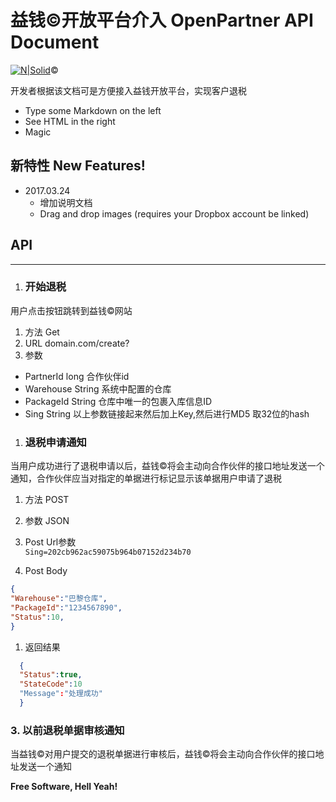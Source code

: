 # 益钱&copy;开放平台介入 OpenPartner API Document

[![N|Solid](https://www.cnyto.me/resources/images/logo.png)](https://partner.cnyto.me)&copy;

开发者根据该文档可是方便接入益钱开放平台，实现客户退税
  - Type some Markdown on the left
  - See HTML in the right
  - Magic

  
## 新特性 New Features!
- 2017.03.24
  - 增加说明文档 
  - Drag and drop images (requires your Dropbox account be linked)
## API

***

1. ###  开始退税
 用户点击按钮跳转到益钱&copy;网站

 1. 方法 Get
 2. URL domain.com/create?
 2. 参数
   - PartnerId long 合作伙伴id
   - Warehouse String 系统中配置的仓库
   - PackageId String 仓库中唯一的包裹入库信息ID
   - Sing String   以上参数链接起来然后加上Key,然后进行MD5 取32位的hash
 
1. ###  退税申请通知
 当用户成功进行了退税申请以后，益钱&copy;将会主动向合作伙伴的接口地址发送一个通知，合作伙伴应当对指定的单据进行标记显示该单据用户申请了退税
 
 1. 方法 POST
 1. 参数 JSON
 1. Post Url参数  
   `Sing=202cb962ac59075b964b07152d234b70`
    
 1. Post Body  
  
  ```json
  {
  "Warehouse":"巴黎仓库",
  "PackageId":"1234567890",
  "Status":10,
 }
  ```  
 1. 返回结果  
  
  ```json
	{
	"Status":true,
	"StateCode":10
	"Message":"处理成功"
	}
  ```  	
   
### 3. 以前退税单据审核通知  
 当益钱&copy;对用户提交的退税单据进行审核后，益钱&copy;将会主动向合作伙伴的接口地址发送一个通知



 

 
**Free Software, Hell Yeah!**
